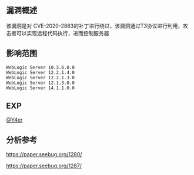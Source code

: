 ## 漏洞概述

该漏洞是对 CVE-2020-2883的补丁进行绕过，该漏洞通过T3协议进行利用，攻击者可以实现远程代码执行，进而控制服务器

## 影响范围

```http
WebLogic Server 10.3.6.0.0
WebLogic Server 12.2.1.4.0
WebLogic Server 12.2.1.3.0
WebLogic Server 12.1.3.0.0
WebLogic Server 14.1.1.0.0
```

## EXP

[@Y4er](https://github.com/Y4er/CVE-2020-14645)

## 分析参考

https://paper.seebug.org/1280/

https://paper.seebug.org/1287/
